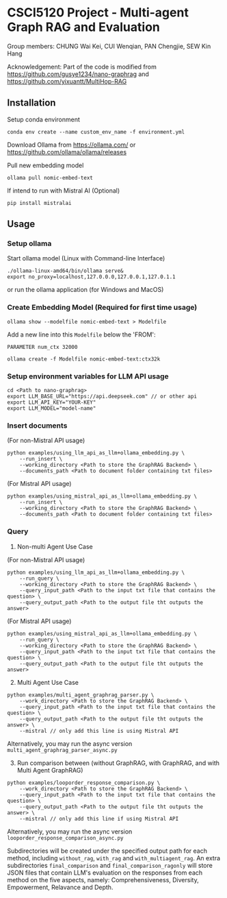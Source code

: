 # CSCI5120 Project - Multi-agent Graph RAG and Evaluation

Group members: CHUNG Wai Kei, CUI Wenqian, PAN Chengjie,  SEW Kin Hang

Acknowledgement: Part of the code is modified from https://github.com/gusye1234/nano-graphrag and https://github.com/yixuantt/MultiHop-RAG

## Installation

Setup conda environment
```
conda env create --name custom_env_name -f environment.yml
```

Download Ollama from https://ollama.com/ or https://github.com/ollama/ollama/releases

Pull new embedding model 
```
ollama pull nomic-embed-text 
```

If intend to run with Mistral AI (Optional)
```
pip install mistralai
```


## Usage
### Setup ollama

Start ollama model (Linux with Command-line Interface)
```
./ollama-linux-amd64/bin/ollama serve& 
export no_proxy=localhost,127.0.0.0,127.0.0.1,127.0.1.1 
```
or run the ollama application (for Windows and MacOS)

### Create Embedding Model (Required for first time usage)
```
ollama show --modelfile nomic-embed-text > Modelfile
```

Add a new line into this `Modelfile` below the 'FROM':

`PARAMETER num_ctx 32000`

```
ollama create -f Modelfile nomic-embed-text:ctx32k
```

### Setup environment variables for LLM API usage
```
cd <Path to nano-graphrag>
export LLM_BASE_URL="https://api.deepseek.com" // or other api
export LLM_API_KEY="YOUR-KEY" 
export LLM_MODEL="model-name" 
```

### Insert documents

(For non-Mistral API usage)
```
python examples/using_llm_api_as_llm+ollama_embedding.py \
    --run_insert \
    --working_directory <Path to store the GraphRAG Backend> \
    --documents_path <Path to document folder containing txt files> 
```
(For Mistral API usage)
```
python examples/using_mistral_api_as_llm+ollama_embedding.py \
    --run_insert \
    --working_directory <Path to store the GraphRAG Backend> \
    --documents_path <Path to document folder containing txt files> 
```

### Query

1. Non-multi Agent Use Case

(For non-Mistral API usage)
```
python examples/using_llm_api_as_llm+ollama_embedding.py \
    --run_query \
    --working_directory <Path to store the GraphRAG Backend> \
    --query_input_path <Path to the input txt file that contains the question> \
    --query_output_path <Path to the output file tht outputs the answer>
```
(For Mistral API usage)
```
python examples/using_mistral_api_as_llm+ollama_embedding.py \
    --run_query \
    --working_directory <Path to store the GraphRAG Backend> \
    --query_input_path <Path to the input txt file that contains the question> \
    --query_output_path <Path to the output file tht outputs the answer>
```

2. Multi Agent Use Case
```
python examples/multi_agent_graphrag_parser.py \
    --work_directory <Path to store the GraphRAG Backend> \
    --query_input_path <Path to the input txt file that contains the question> \
    --query_output_path <Path to the output file tht outputs the answer> \
    --mistral // only add this line is using Mistral API
```
Alternatively, you may run the async version `multi_agent_graphrag_parser_async.py`

3. Run comparison between (without GraphRAG, with GraphRAG, and with Multi Agent GraphRAG)
```
python examples/looporder_response_comparison.py \
    --work_directory <Path to store the GraphRAG Backend> \
    --query_input_path <Path to the input txt file that contains the question> \
    --query_output_path <Path to the output file tht outputs the answer> \
    --mistral // only add this line if using Mistral API
```
Alternatively, you may run the async version `looporder_response_comparison_async.py`

Subdirectories will be created under the specified output path for each method, including `without_rag`, `with_rag` and `with_multiagent_rag`.
An extra subdirectories `final_comparison` and `final_comparison_ragonly` will store JSON files that contain LLM's evaluation on the responses from each method on the five aspects, namely: Comprehensiveness, Diversity, Empowerment, Relavance and Depth.
